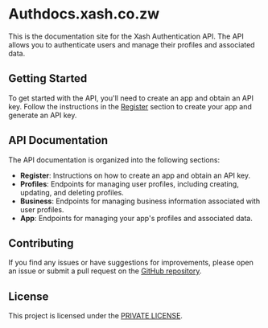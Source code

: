 # Authdocs.xash.co.zw

This is the documentation site for the Xash Authentication API. The API allows you to authenticate users and manage their profiles and associated data.

## Getting Started

To get started with the API, you'll need to create an app and obtain an API key. Follow the instructions in the [Register](register/index.md) section to create your app and generate an API key.

## API Documentation

The API documentation is organized into the following sections:

- **Register**: Instructions on how to create an app and obtain an API key.
- **Profiles**: Endpoints for managing user profiles, including creating, updating, and deleting profiles.
- **Business**: Endpoints for managing business information associated with user profiles.
- **App**: Endpoints for managing your app's profiles and associated data.

## Contributing

If you find any issues or have suggestions for improvements, please open an issue or submit a pull request on the [GitHub repository](https://github.com/joemags-apps/authdocs.xash.co.zw).

## License

This project is licensed under the [PRIVATE LICENSE](LICENSE).